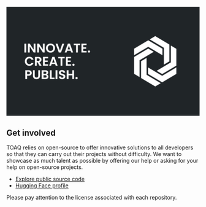 ![Banner of TOAQ](https://github.com/TOAQ-Company/.github/blob/master/profile/toaq_banner.png?raw=true)

## Get involved

TOAQ relies on open-source to offer innovative solutions to all developers so that they can carry out their projects without difficulty. We want to showcase as much talent as possible by offering our help or asking for your help on open-source projects.

* [Explore public source code](https://github.com/orgs/TOAQ-oss/repositories)
* [Hugging Face profile](https://huggingface.co/TOAQ)

Please pay attention to the license associated with each repository.
